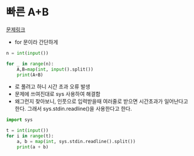 # 빠른 A+B
[문제링크](https://www.acmicpc.net/problem/15552)
- for 문이라 간단하게
```py
n = int(input())

for _ in range(n):
    A,B=map(int, input().split())
    print(A+B)
```
- 로 풀려고 하니 시간 초과 오류 발생
- 문제에 쓰여진대로 sys 사용하여 해결함
- 왜그런지 찾아보니, 인풋으로 입력받을때 여러줄로 받으면 시간초과가 일어난다고 한다. 그래서 sys.stdin.readline()을 사용한다고 한다.
```py
import sys

t = int(input())
for i in range(t):
    a, b = map(int, sys.stdin.readline().split())
    print(a + b)

```